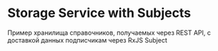 # Storage Service with Subjects

Пример хранилища справочников, получаемых через REST API, с доставкой данных подписчикам через RxJS Subject

